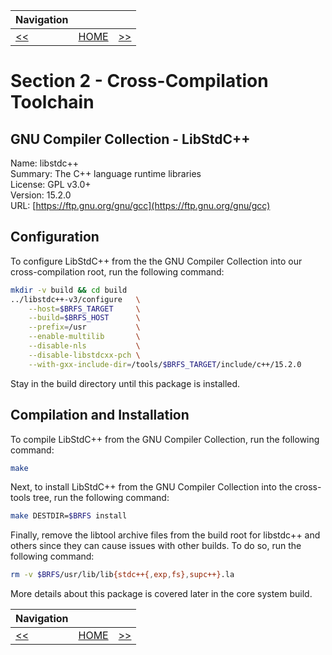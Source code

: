 | Navigation |||
| --- | --- | ---: |
| [<<](./GNUGLibC32bit.md) | [HOME](../README.md) | [>>](../TempTools/Overview.md) |

# Section 2 - Cross-Compilation Toolchain

## GNU Compiler Collection - LibStdC++

Name: libstdc++<br />
Summary: The C++ language runtime libraries<br />
License: GPL v3.0+<br />
Version: 15.2.0<br />
URL: [https://ftp.gnu.org/gnu/gcc](https://ftp.gnu.org/gnu/gcc)<br />

## Configuration

To configure LibStdC++ from the the GNU Compiler Collection into our cross-compilation root, run the following command:

```bash
mkdir -v build && cd build
../libstdc++-v3/configure   \
    --host=$BRFS_TARGET     \
    --build=$BRFS_HOST      \
    --prefix=/usr           \
    --enable-multilib       \
    --disable-nls           \
    --disable-libstdcxx-pch \
    --with-gxx-include-dir=/tools/$BRFS_TARGET/include/c++/15.2.0
```

Stay in the build directory until this package is installed.

## Compilation and Installation

To compile LibStdC++ from the GNU Compiler Collection, run the following command:

```bash
make
```

Next, to install LibStdC++ from the GNU Compiler Collection into the cross-tools tree, run the following command:

```bash
make DESTDIR=$BRFS install
```

Finally, remove the libtool archive files from the build root for libstdc++ and others since they can cause issues with other builds. To do so, run the following command:

```bash
rm -v $BRFS/usr/lib/lib{stdc++{,exp,fs},supc++}.la
```

More details about this package is covered later in the core system build.

| Navigation |||
| --- | --- | ---: |
| [<<](./GNUGLibC32bit.md) | [HOME](../README.md) | [>>](../TempTools/Overview.md) |
